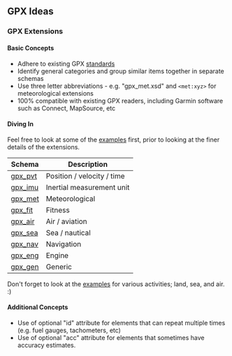 ## GPX Ideas

### GPX Extensions

#### Basic Concepts

- Adhere to existing GPX [standards](../standards.md)
- Identify general categories and group similar items together in separate schemas
- Use three letter abbreviations - e.g. "gpx_met.xsd" and `<met:xyz>` for meteorological extensions
- 100% compatible with existing GPX readers, including Garmin software such as Connect, MapSource, etc



#### Diving In

Feel free to look at some of the [examples](examples/README.md) first, prior to looking at the finer details of the extensions.

| Schema                       | Description                |
| ---------------------------- | -------------------------- |
| [gpx_pvt](gpx_pvt/README.md) | Position / velocity / time |
| [gpx_imu](gpx_imu/README.md) | Inertial measurement unit  |
| [gpx_met](gpx_met/README.md) | Meteorological             |
| [gpx_fit](gpx_fit/README.md) | Fitness                    |
| [gpx_air](gpx_air/README.md) | Air / aviation             |
| [gpx_sea](gpx_sea/README.md) | Sea / nautical             |
| [gpx_nav](gpx_nav/README.md) | Navigation                 |
| [gpx_eng](gpx_eng/README.md) | Engine                     |
| [gpx_gen](gpx_gen/README.md) | Generic                    |

Don't forget to look at the [examples](examples/README.md) for various activities; land, sea, and air. :)



#### Additional Concepts

- Use of optional "id" attribute for elements that can repeat multiple times (e.g. fuel gauges, tachometers, etc)
- Use of optional "acc" attribute for elements that sometimes have accuracy estimates.
